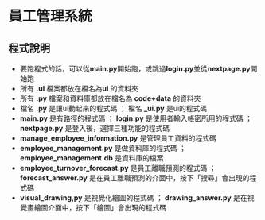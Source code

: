 員工管理系統
===
## 程式說明
- 要跑程式的話，可以從**main.py**開始跑，或跳過**login.py**並從**nextpage.py**開始跑
- 所有 **.ui** 檔案都放在檔名為**ui** 的資料夾
- 所有 **.py** 檔案和資料庫都放在檔名為 **code+data** 的資料夾
- 檔名 **.py** 是讓ui動起來的程式碼 ； 檔名 **_ui.py** 是ui的程式碼
- **main.py** 是有路徑的程式碼 ； **login.py** 是使用者輸入帳密所用的程式碼 ； **nextpage.py** 是登入後，選擇三種功能的程式碼
- **manage_employee_information.py** 是管理員工資料的程式碼
- **employee_management.py** 是做資料庫的程式碼 ； **employee_management.db** 是資料庫的檔案
- **employee_turnover_forecast.py** 是員工離職預測的程式碼 ； **forecast_answer.py** 是在員工離職預測的介面中，按下「搜尋」會出現的程式碼
- **visual_drawing,py** 是視覺化繪圖的程式碼 ； **drawing_answer.py** 是在視覺畫繪圖介面中，按下「繪圖」會出現的程式碼
